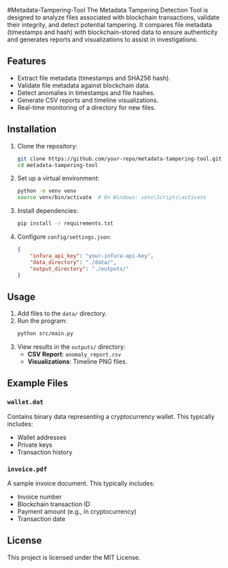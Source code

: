 #Metadata-Tampering-Tool
The Metadata Tampering Detection Tool is designed to analyze files associated with blockchain transactions, validate their integrity, and detect potential tampering. It compares file metadata (timestamps and hash) with blockchain-stored data to ensure authenticity and generates reports and visualizations to assist in investigations.

## Features
- Extract file metadata (timestamps and SHA256 hash).
- Validate file metadata against blockchain data.
- Detect anomalies in timestamps and file hashes.
- Generate CSV reports and timeline visualizations.
- Real-time monitoring of a directory for new files.

## Installation
1. Clone the repository:
   ```bash
   git clone https://github.com/your-repo/metadata-tampering-tool.git
   cd metadata-tampering-tool
   ```
2. Set up a virtual environment:
   ```bash
   python -m venv venv
   source venv/bin/activate  # On Windows: venv\Scripts\activate
   ```
3. Install dependencies:
   ```bash
   pip install -r requirements.txt
   ```
4. Configure `config/settings.json`:
   ```json
   {
       "infura_api_key": "your-infura-api-key",
       "data_directory": "./data/",
       "output_directory": "./outputs/"
   }
   ```

## Usage
1. Add files to the `data/` directory.
2. Run the program:
   ```bash
   python src/main.py
   ```
3. View results in the `outputs/` directory:
   - **CSV Report**: `anomaly_report.csv`
   - **Visualizations**: Timeline PNG files.

## Example Files
### `wallet.dat`
Contains binary data representing a cryptocurrency wallet. This typically includes:
- Wallet addresses
- Private keys
- Transaction history

### `invoice.pdf`
A sample invoice document. This typically includes:
- Invoice number
- Blockchain transaction ID
- Payment amount (e.g., in cryptocurrency)
- Transaction date

## License
This project is licensed under the MIT License.

